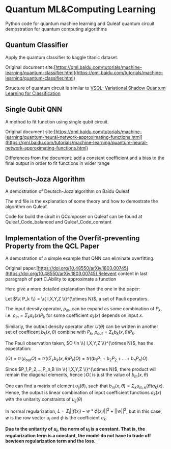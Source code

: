 # Quantum ML&Computing Learning
Python code for quantum machine learning and Quleaf quantum circuit demostration for quantum computing algorithms


## Quantum Classifier
Apply the quantum classifier to kaggle titanic dataset. 

Original document site:[https://qml.baidu.com/tutorials/machine-learning/quantum-classifier.html](https://qml.baidu.com/tutorials/machine-learning/quantum-classifier.html)

Structure of quantum circuit is similar to [VSQL: Variational Shadow Quantum Learning for Classification](https://doi.org/10.1609/aaai.v35i9.17016)



## Single Qubit QNN
A method to fit function using single qubit circuit.

Original document site:[https://qml.baidu.com/tutorials/machine-learning/quantum-neural-network-approximating-functions.html](https://qml.baidu.com/tutorials/machine-learning/quantum-neural-network-approximating-functions.html)

Differences from the document: add a constant coefficient and a bias to the final output in order to fit functions in wider range


## Deutsch-Joza Algorithm
A demostration of Deutsch-Joza algorithm on Baidu Quleaf

The md file is the explanation of some theory and how to demostrate the algorithm on Quleaf.

Code for build the ciruit in QComposer on Quleaf can be found at Quleaf_Code_balanced and Quleaf_Code_constant


## Implementation of the Overfit-preventing Property from the QCL Paper
A demostration of a simple example that QNN can eliminate overfitting.

Original paper:[https://doi.org/10.48550/arXiv.1803.00745](https://doi.org/10.48550/arXiv.1803.00745).Relevent content in last paragraph of part C.Ability to approximate a function 

Here give a more detailed explanation than the one in the paper:

Let $\\{ P_k \\} = \\{ I,X,Y,Z \\}^{\otimes N}$, a set of Pauli operators.

The input density operator, $\rho_{in}$, can be expand as some combination of $P_k$, i.e. $\rho_{in} = \Sigma_k a_k(x) P_k$ for some coefficient $a_k(x)$ depends on input $x$.

Similarly, the output density operator after $U(\theta)$ can be written in another set of coefficent $b_k(x,\theta)$ combine with $P_k$, $\rho_{out} = \Sigma_k b_k(x,\theta) P_k$.

The Pauli observation taken, $O \in \\{ I,X,Y,Z \\}^{\otimes N}$, has the expectation:

$\langle O \rangle = tr(\rho_{out}O) = tr((\Sigma_k b_k(x,\theta) P_k)O) = tr((b_1 P_1 + b_2 P_2 + ... + b_n P_n)O)$ 

Since $P_1,P_2,...,P_n,B \in \\{ I,X,Y,Z \\}^{\otimes N}$, there product will remain the diagonal elements, hence $\rangle O \langle$ is just the value of $b_m(x,\theta)$

One can find a matrix of element $u_{ij}(\theta)$, such that $b_m(x,\theta) = \Sigma_k u_{m,k}(\theta)a_k(x)$. Hence, the output is linear combination of input coefficient functions $a_k(x)$ with the unitarity constraints of $u_{ij}(\theta)$

In normal regularization, $L = \Sigma_i ||f(x_i)-w*\phi(x_i)||^2 + ||w||^2$, but in this case, $w$  is the row vector $u_i$ and $\phi$ is the coefficient $a_k$. 

**Due to the unitarity of $u_i$, the norm of $u_i$ is a constant. That is, the regularization term is a constant, the model do not have to trade off bewteen regularization term and the loss.**
